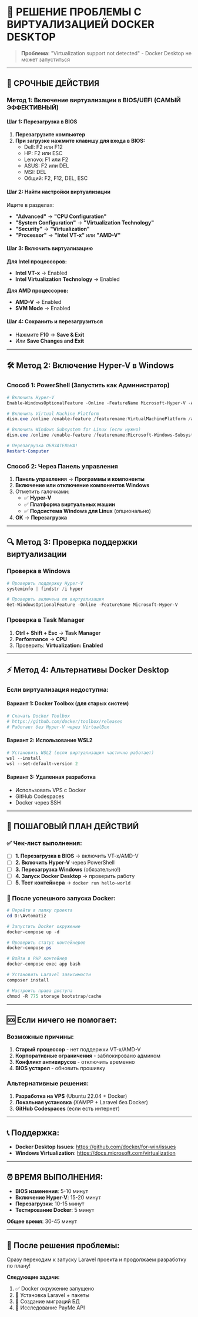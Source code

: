 # 🔧 РЕШЕНИЕ ПРОБЛЕМЫ С ВИРТУАЛИЗАЦИЕЙ DOCKER DESKTOP

> **Проблема**: "Virtualization support not detected" - Docker Desktop не может запуститься

---

## 🚨 СРОЧНЫЕ ДЕЙСТВИЯ

### Метод 1: Включение виртуализации в BIOS/UEFI (САМЫЙ ЭФФЕКТИВНЫЙ)

#### Шаг 1: Перезагрузка в BIOS
1. **Перезагрузите компьютер**
2. **При загрузке нажмите клавишу для входа в BIOS:**
   - Dell: F2 или F12
   - HP: F2 или ESC  
   - Lenovo: F1 или F2
   - ASUS: F2 или DEL
   - MSI: DEL
   - Общий: F2, F12, DEL, ESC

#### Шаг 2: Найти настройки виртуализации
Ищите в разделах:
- **"Advanced"** → **"CPU Configuration"**
- **"System Configuration"** → **"Virtualization Technology"**  
- **"Security"** → **"Virtualization"**
- **"Processor"** → **"Intel VT-x"** или **"AMD-V"**

#### Шаг 3: Включить виртуализацию
**Для Intel процессоров:**
- **Intel VT-x** → Enabled
- **Intel Virtualization Technology** → Enabled

**Для AMD процессоров:**
- **AMD-V** → Enabled
- **SVM Mode** → Enabled

#### Шаг 4: Сохранить и перезагрузиться
- Нажмите **F10** → **Save & Exit**
- Или **Save Changes and Exit**

---

## 🛠️ Метод 2: Включение Hyper-V в Windows

### Способ 1: PowerShell (Запустить как Администратор)
```powershell
# Включить Hyper-V
Enable-WindowsOptionalFeature -Online -FeatureName Microsoft-Hyper-V -All

# Включить Virtual Machine Platform
dism.exe /online /enable-feature /featurename:VirtualMachinePlatform /all /norestart

# Включить Windows Subsystem for Linux (если нужно)
dism.exe /online /enable-feature /featurename:Microsoft-Windows-Subsystem-Linux /all /norestart

# Перезагрузка ОБЯЗАТЕЛЬНА!
Restart-Computer
```

### Способ 2: Через Панель управления
1. **Панель управления** → **Программы и компоненты**
2. **Включение или отключение компонентов Windows**
3. Отметить галочками:
   - ✅ **Hyper-V**
   - ✅ **Платформа виртуальных машин**
   - ✅ **Подсистема Windows для Linux** (опционально)
4. **OK** → **Перезагрузка**

---

## 🔍 Метод 3: Проверка поддержки виртуализации

### Проверка в Windows
```powershell
# Проверить поддержку Hyper-V
systeminfo | findstr /i hyper

# Проверить включена ли виртуализация
Get-WindowsOptionalFeature -Online -FeatureName Microsoft-Hyper-V
```

### Проверка в Task Manager
1. **Ctrl + Shift + Esc** → **Task Manager**
2. **Performance** → **CPU**
3. Проверить: **Virtualization: Enabled**

---

## ⚡ Метод 4: Альтернативы Docker Desktop

### Если виртуализация недоступна:

#### Вариант 1: Docker Toolbox (для старых систем)
```bash
# Скачать Docker Toolbox
# https://github.com/docker/toolbox/releases
# Работает без Hyper-V через VirtualBox
```

#### Вариант 2: Использование WSL2
```powershell
# Установить WSL2 (если виртуализация частично работает)
wsl --install
wsl --set-default-version 2
```

#### Вариант 3: Удаленная разработка
- Использовать VPS с Docker
- GitHub Codespaces  
- Docker через SSH

---

## 🎯 ПОШАГОВЫЙ ПЛАН ДЕЙСТВИЙ

### ✅ Чек-лист выполнения:
- [ ] **1. Перезагрузка в BIOS** → включить VT-x/AMD-V
- [ ] **2. Включить Hyper-V** через PowerShell
- [ ] **3. Перезагрузка Windows** (обязательно!)
- [ ] **4. Запуск Docker Desktop** → проверить работу
- [ ] **5. Тест контейнера** → `docker run hello-world`

### 🚀 После успешного запуска Docker:
```powershell
# Перейти в папку проекта
cd D:\Avtomatiz

# Запустить Docker окружение
docker-compose up -d

# Проверить статус контейнеров  
docker-compose ps

# Войти в PHP контейнер
docker-compose exec app bash

# Установить Laravel зависимости
composer install

# Настроить права доступа
chmod -R 775 storage bootstrap/cache
```

---

## 🆘 Если ничего не помогает:

### Возможные причины:
1. **Старый процессор** - нет поддержки VT-x/AMD-V
2. **Корпоративные ограничения** - заблокировано админом
3. **Конфликт антивирусов** - отключить временно
4. **BIOS устарел** - обновить прошивку

### Альтернативные решения:
1. **Разработка на VPS** (Ubuntu 22.04 + Docker)
2. **Локальная установка** (XAMPP + Laravel без Docker)
3. **GitHub Codespaces** (если есть интернет)

---

## 📞 Поддержка:
- **Docker Desktop Issues**: https://github.com/docker/for-win/issues
- **Windows Virtualization**: https://docs.microsoft.com/virtualization

---

## ⏰ ВРЕМЯ ВЫПОЛНЕНИЯ:
- **BIOS изменения**: 5-10 минут
- **Включение Hyper-V**: 15-20 минут  
- **Перезагрузки**: 10-15 минут
- **Тестирование Docker**: 5 минут

**Общее время**: 30-45 минут

---

## 🎉 После решения проблемы:
Сразу переходим к запуску Laravel проекта и продолжаем разработку по плану!

**Следующие задачи:**
1. ✅ Docker окружение запущено
2. 🔄 Установка Laravel + пакеты  
3. 🔄 Создание миграций БД
4. 🔄 Исследование PayMe API 